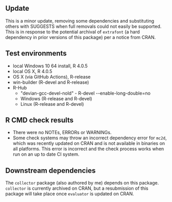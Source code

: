 ## Update

This is a minor update, removing some dependencies and substituting others 
with SUGGESTS when full removals could not easily be supported. This is in 
response to the potential archival of `extrafont` (a hard dependency in 
prior versions of this package) per a notice from CRAN.

## Test environments

* local Windows 10 64 install, R 4.0.5
* local OS X, R 4.0.5
* OS X (via GitHub Actions), R-release
* win-builder (R-devel and R-release)
* R-Hub
  * "devian-gcc-devel-nold" - R-devel --enable-long-double=no
  * Windows (R-release and R-devel)
  * Linux (R-release and R-devel)

## R CMD check results

* There were no NOTEs, ERRORs or WARNINGs.
* Some check systems may throw an incorrect dependency error for 
`mc2d`, which was recently updated on CRAN and is not available in 
binaries on all platforms. This error is incorrect and the check 
process works when run on an up to date CI system.

## Downstream dependencies

The `collector` package (also authored by me) depends on this package. 
`collector` is currently archived on CRAN, but a resubmission of this 
package will take place once `evaluator` is updated on CRAN.

